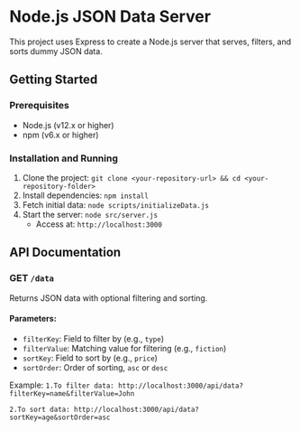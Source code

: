 # Node.js JSON Data Server

This project uses Express to create a Node.js server that serves, filters, and sorts dummy JSON data.

## Getting Started

### Prerequisites
- Node.js (v12.x or higher)
- npm (v6.x or higher)

### Installation and Running
1. Clone the project: `git clone <your-repository-url> && cd <your-repository-folder>`
2. Install dependencies: `npm install`
3. Fetch initial data: `node scripts/initializeData.js`
4. Start the server: `node src/server.js`
   - Access at: `http://localhost:3000`

## API Documentation

### GET `/data`
Returns JSON data with optional filtering and sorting.

#### Parameters:
- `filterKey`: Field to filter by (e.g., `type`)
- `filterValue`: Matching value for filtering (e.g., `fiction`)
- `sortKey`: Field to sort by (e.g., `price`)
- `sortOrder`: Order of sorting, `asc` or `desc`

Example: 
`1.To filter data: http://localhost:3000/api/data?filterKey=name&filterValue=John`

`2.To sort data: http://localhost:3000/api/data?sortKey=age&sortOrder=asc`
